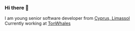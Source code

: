 ### Hi there 👋
I am young senior software developer from [Cyprus, Limassol](https://en.wikipedia.org/wiki/Limassol)  
Currently working at [TonWhales](https://tonwhales.com)  


<!--
**dvlkv/dvlkv** is a ✨ _special_ ✨ repository because its `README.md` (this file) appears on your GitHub profile.

Here are some ideas to get you started:

- 🔭 I’m currently working on ...
- 🌱 I’m currently learning ...
- 👯 I’m looking to collaborate on ...
- 🤔 I’m looking for help with ...
- 💬 Ask me about ...
- 📫 How to reach me: ...
- 😄 Pronouns: ...
- ⚡ Fun fact: ...
-->
